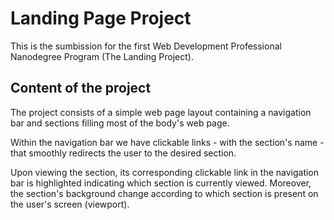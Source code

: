 # Landing Page Project

This is the sumbission for the first Web Development Professional Nanodegree Program (The Landing Project). 

## Content of the project

The project consists of a simple web page layout containing a navigation bar and sections filling most of the body's web page. 

Within the navigation bar we have clickable links - with the section's name - that smoothly redirects the user to the desired  section.

Upon viewing the section, its corresponding clickable link in the navigation bar is highlighted indicating which section is currently viewed. Moreover, the section's background change according to which section is present on the user's screen (viewport). 


